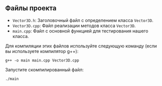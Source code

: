 ## Файлы проекта

- `Vector3D.h`: Заголовочный файл с определением класса `Vector3D`.
- `Vector3D.cpp`: Файл реализации методов класса `Vector3D`.
- `main.cpp`: Файл с основной функцией для тестирования нашего класса.


Для компиляции этих файлов используйте следующую команду (если вы используете компилятор g++):
```
g++ -o main main.cpp Vector3D.cpp
```
Запустите скомпилированный файл:
```
./main
```
